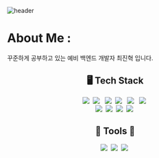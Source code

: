 
![header](https://capsule-render.vercel.app/api?type=waving&&color=0:EEFF00,100:a82da8&height=200&width=100%&section=header&text=CHOIJINHYUCK&fontSize=60)<br>

# About Me : 
 꾸준하게 공부하고 있는 예비 백엔드 개발자 최진혁 입니다.

<h2 align="center"> 🖥 Tech Stack</h2>

<p align="center">
 <img src="https://img.shields.io/badge/Java-007396?style=flat-square&logo=Java&logoColor=white"/></a>&nbsp 
  <img src="https://img.shields.io/badge/html5-%23E34F26.svg?style=flat&logo=html5&logoColor=white"/></a> &nbsp
  <img src="https://img.shields.io/badge/css-1572B6?style=flat-square&logo=css3&logoColor=white"/></a>&nbsp 
  <img src="https://img.shields.io/badge/javascript-%23323330.svg?style=flat&logo=javascript&logoColor=%23F7DF1E"/></a> &nbsp
<!--   <img src="https://img.shields.io/badge/typescript-3178C6?style=flat&logo=typescript&logoColor=%23F7DF1E"/></a> &nbsp -->
  <img src="https://img.shields.io/badge/jquery-0769AD?style=flat&logo=jquery&logoColor=white"></a> &nbsp
  <img src="https://img.shields.io/badge/JSON-000000?style=flat-square&logo=JSON&logoColor=white"/></a>&nbsp 
  <br>
  <img src="https://img.shields.io/badge/spring-%236DB33F.svg?style=flat&logo=spring&logoColor=white"></a>&nbsp 
  <img src="https://img.shields.io/badge/Spring Boot-%236DB33F?style=flat&logo=Spring Boot&logoColor=white&"></a>&nbsp 
<!--   <img src="https://img.shields.io/badge/MariaDB-003545?style=flat&logo=mariadb&logoColor=white"></a>&nbsp  -->
<!--   <img src="https://img.shields.io/badge/MySQL-4479A1?style=flat-square&logo=MySQL&logoColor=white"/></a>&nbsp  -->
  <img src="https://img.shields.io/badge/oracle-F80000?style=flat&logo=oracle&logoColor=white"></a>&nbsp 
  <img src="https://img.shields.io/badge/apache tomcat-F8DC75?style=flat&logo=apachetomcat&logoColor=white"></a>&nbsp 
</p>


<div align="center">
 <h2 align="center">🎈 Tools 🎈</h2>
  <img src="https://img.shields.io/badge/github-181717.svg?style=flat&logo=github&logoColor=white"></a>&nbsp 
  <img src="https://img.shields.io/badge/git-F05032.svg?style=flat&logo=git&logoColor=white"></a>&nbsp 
  <img src="https://img.shields.io/badge/Eclipse-FE7A16.svg?style=flat&logo=Eclipse&logoColor=white"></a>&nbsp 
</div>
